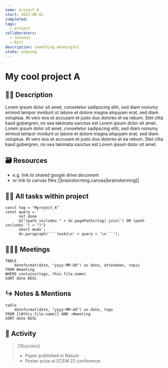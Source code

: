 ```yaml
---
name: project_A
start: 2023-08-01
completed: 
tags:
  - project
collaborators:
  - Johanna
  - Rolf
description: something meaningful
state: ongoing
---
```

# My cool project A

## 🦸‍♀ Description
Lorem ipsum dolor sit amet, consetetur sadipscing elitr, sed diam nonumy eirmod tempor invidunt ut labore et dolore magna aliquyam erat, sed diam voluptua. At vero eos et accusam et justo duo dolores et ea rebum. Stet clita kasd gubergren, no sea takimata sanctus est Lorem ipsum dolor sit amet. Lorem ipsum dolor sit amet, consetetur sadipscing elitr, sed diam nonumy eirmod tempor invidunt ut labore et dolore magna aliquyam erat, sed diam voluptua. At vero eos et accusam et justo duo dolores et ea rebum. Stet clita kasd gubergren, no sea takimata sanctus est Lorem ipsum dolor sit amet.

## 🗃 Resources 
- e.g. link to shared google drive document
- or link to canvas files [[brainstorming.canvas|brainstorming]]

## 👷‍♀ All tasks within project 
```dataviewjs
const tag = "#project_A"
const query = `
	  not done
	  ${"(path includes " + dv.pagePaths(tag).join(') OR (path includes ') + ")"}
	  short mode`;
	  dv.paragraph('```tasks\n' + query + '\n```');
```


## 🧑‍🤝‍🧑 Meetings
```dataview
TABLE 
	dateformat(date, "yyyy-MM-dd") as date, attendees, topic
FROM #meeting
WHERE contains(tags, this.file.name)
SORT date DESC
```



## ↪ Notes & Mentions 
```dataview
table 
	dateformat(date, "yyyy-MM-dd") as date, tags
FROM [[#this.file.name]] AND -#meeting
SORT date DESC
```


## 🏅 Activity 
> [!Success]
> - Paper published in Nature
> - Poster prize at ECEM 23 conference

